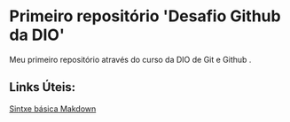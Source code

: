 # Primeiro repositório 'Desafio Github da DIO'
Meu primeiro repositório através do curso da DIO de Git e Github .

## Links Úteis: 
[Sintxe básica Makdown](https://www.markdownguide.org/basic-syntax/) 
